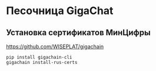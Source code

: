 # Песочница GigaChat

## Установка сертификатов МинЦифры

https://github.com/WISEPLAT/gigachain 

```
pip install gigachain-cli
gigachain install-rus-certs
```
